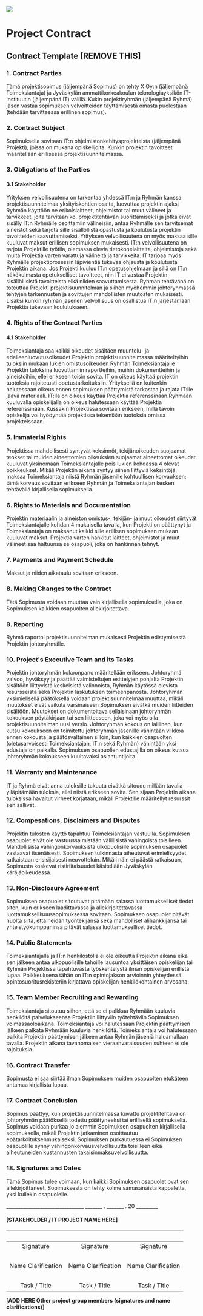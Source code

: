 [![](http://img.youtube.com/vi/P_ExkvEoj6k/0.jpg)](http://www.youtube.com/watch?v=P_ExkvEoj6k "")

# Project Contract

## Contract Template [**REMOVE THIS**]

### 1. Contract Parties

Tämä projektisopimus (jäljempänä Sopimus) on tehty X Oy:n (jäljempänä Toimeksiantaja) ja Jyväskylän ammattikorkeakoulun teknologiayksikön IT-instituutin (jäljempänä IT) välillä. Kukin projektiryhmän (jäljempänä Ryhmä) jäsen vastaa sopimuksen velvoitteiden täyttämisestä omasta puolestaan (tehdään tarvittaessa erillinen sopimus). 

### 2. Contract Subject

Sopimuksella sovitaan IT:n ohjelmistonkehitysprojekteista (jäljempänä Projekti), joissa on mukana opiskelijoita. Kunkin projektin tavoitteet määritellään erillisessä projektisuunnitelmassa.

### 3. Obligations of the Parties

#### 3.1 Stakeholder

Yrityksen velvollisuutena on tarkentaa yhdessä IT:n ja Ryhmän kanssa projektisuunnitelmaa yksityiskohtien osalta, luovuttaa projektin ajaksi Ryhmän käyttöön ne erikoislaitteet, ohjelmistot tai muut välineet ja tarvikkeet, joita tarvitaan ko. projektitehtävän suorittamiseksi ja jotka eivät sisälly IT:n Ryhmälle osoittamiin välineisiin, antaa Ryhmälle sen tarvitsemat aineistot sekä tarjota sille sisällöllistä opastusta ja koulutusta projektin tavoitteiden saavuttamiseksi. Yrityksen velvollisuutena on myös maksaa sille kuuluvat maksut erillisen sopimuksen mukaisesti. IT:n velvollisuutena on tarjota Projektille työtila, olemassa olevia tietokonelaitteita, ohjelmistoja sekä muita Projektia varten varattuja välineitä ja tarvikkeita. IT tarjoaa myös Ryhmälle projektiprosessin läpivientiä tukevaa ohjausta ja koulutusta Projektin aikana. Jos Projekti kuuluu IT:n opetusohjelmaan ja sillä on IT:n näkökulmasta opetukselliset tavoitteet, niin IT ei vastaa Projektin sisällöllisistä tavoitteista eikä niiden saavuttamisesta. Ryhmän tehtävänä on toteuttaa Projekti projektisuunnitelman ja siihen myöhemmin johtoryhmässä tehtyjen tarkennusten ja sovittujen mahdollisten muutosten mukaisesti. Lisäksi kunkin ryhmän jäsenen velvollisuus on osallistua IT:n järjestämään Projektia tukevaan koulutukseen.

### 4. Rights of the Contract Parties

#### 4.1 Stakeholder
Toimeksiantaja saa kaikki oikeudet sisältäen muuntelu- ja edelleenluovutusoikeudet Projektin projektisuunnitelmassa määriteltyihin tuloksiin mukaan lukien omistusoikeuden Ryhmän Toimeksiantajalle Projektin tuloksina luovuttamiin raportteihin, muihin dokumentteihin ja aineistoihin, ellei erikseen toisin sovita. IT on oikeus käyttää projektin tuotoksia rajoitetusti opetustarkoituksiin. Yrityksellä on kuitenkin halutessaan oikeus ennen sopimuksen päättymistä tarkastaa ja rajata IT:lle jäävä materiaali. IT:llä on oikeus käyttää Projektia referenssinään.Ryhmään kuuluvalla opiskelijalla on oikeus halutessaan käyttää Projektia referenssinään. Kussakin Projektissa sovitaan erikseen, millä tavoin opiskelija voi hyödyntää projektissa tekemiään tuotoksia omissa projekteissaan.

### 5. Immaterial Rights

Projektissa mahdollisesti syntyvät keksinnöt, tekijänoikeuden suojaamat teokset tai muiden aineettomien oikeuksien suojaamat aineettomat oikeudet kuuluvat yksinomaan Toimeksiantajalle pois lukien kohdassa 4 olevat poikkeukset. Mikäli Projektin aikana syntyy siihen liittyviä keksintöjä, maksaa Toimeksiantaja niistä Ryhmän jäsenille kohtuullisen korvauksen; tämä korvaus sovitaan erikseen Ryhmän ja Toimeksiantajan kesken tehtävällä kirjallisella sopimuksella. 

### 6. Rights to Materials and Documentation

Projektin materiaalin ja aineiston omistus-, tekijän- ja muut oikeudet siirtyvät Toimeksiantajalle kohdan 4 mukaisella tavalla, kun Projekti on päättynyt ja Toimeksiantaja on maksanut kaikki sille erillisen sopimuksen mukaan kuuluvat maksut. Projektia varten hankitut laitteet, ohjelmistot ja muut välineet saa haltuunsa se osapuoli, joka on hankinnan tehnyt.

### 7. Payments and Payment Schedule

Maksut ja niiden aikataulu sovitaan erikseen. 

### 8. Making Changes to the Contract

Tätä Sopimusta voidaan muuttaa vain kirjallisella sopimuksella, joka on Sopimuksen kaikkien osapuolten allekirjoitettava. 

### 9. Reporting

Ryhmä raportoi projektisuunnitelman mukaisesti Projektin edistymisestä Projektin johtoryhmälle.

### 10. Project's Executive Team and its Tasks

Projektin johtoryhmän kokoonpano määritellään erikseen. Johtoryhmä valvoo, hyväksyy ja päättää valmisteltujen esittelyjen pohjalta Projektin sisältöön liittyvistä keskeisistä valinnoista, Ryhmän käytössä olevista resursseista sekä Projektin laskutuksen toimeenpanosta. Johtoryhmän yksimielisellä päätöksellä voidaan projektisuunnitelmaa muuttaa, mikäli muutokset eivät vaikuta varsinaiseen Sopimuksen eivätkä muiden liitteiden sisältöön. Muutokset on dokumentoitava sellaisinaan johtoryhmän kokouksen pöytäkirjaan tai sen liitteeseen, joka voi myös olla projektisuunnitelman uusi versio. Johtoryhmän kokous on laillinen, kun kutsu kokoukseen on toimitettu johtoryhmän jäsenille vähintään viikkoa ennen kokousta ja päätösvaltainen silloin, kun kaikkien osapuolten (oletusarvoisesti Toimeksiantajan, IT:n sekä Ryhmän) vähintään yksi edustaja on paikalla. Sopimuksen osapuolien edustajilla on oikeus kutsua johtoryhmän kokoukseen kuultavaksi asiantuntijoita.

### 11. Warranty and Maintenance

IT ja Ryhmä eivät anna tuloksille takuuta eivätkä sitoudu millään tavalla ylläpitämään tuloksia, ellei niistä erikseen sovita. Sen sijaan Projektin aikana tuloksissa havaitut virheet korjataan, mikäli Projektille määritellyt resurssit sen sallivat.

### 12. Compesations, Disclaimers and Disputes

Projektin tulosten käyttö tapahtuu Toimeksiantajan vastuulla. Sopimuksen osapuolet eivät ole vastuussa mistään välillisistä vahingoista toisilleen. Mahdollisista vahingonkorvauksista ulkopuolisille sopimuksen osapuolet vastaavat itsenäisesti. Sopimuksen tulkinnasta aiheutuvat erimielisyydet ratkaistaan ensisijaisesti neuvotteluin. Mikäli näin ei päästä ratkaisuun, Sopimusta koskevat ristiriitaisuudet käsitellään Jyväskylän käräjäoikeudessa.

### 13. Non-Disclosure Agreement

Sopimuksen osapuolet sitoutuvat pitämään salassa luottamukselliset tiedot siten, kuin erikseen laadittavassa ja allekirjoitettavassa luottamuksellisuussopimuksessa sovitaan. Sopimuksen osapuolet pitävät huolta siitä, että heidän työntekijänsä sekä mahdolliset alihankkijansa tai yhteistyökumppaninsa pitävät salassa luottamukselliset tiedot.

### 14. Public Statements

Toimeksiantajalla ja IT:n henkilöstöllä ei ole oikeutta Projektin aikana eikä sen jälkeen antaa ulkopuolisille tahoille lausuntoa yksittäisen opiskelijan tai Ryhmän Projektissa tapahtuvasta työskentelystä ilman opiskelijan erillistä lupaa. Poikkeuksena tähän on IT:n opintojakson arvioinnin yhteydessä opintosuoritusrekisteriin kirjattava opiskelijan henkilökohtainen arvosana.

### 15. Team Member Recruiting and Rewarding

Toimeksiantaja sitoutuu siihen, että se ei palkkaa Ryhmään kuuluvia henkilöitä palvelukseensa Projektiin liittyviin työtehtäviin Sopimuksen voimassaoloaikana. Toimeksiantaja voi halutessaan Projektin päättymisen jälkeen palkata Ryhmään kuuluvia henkilöitä. Toimeksiantaja voi halutessaan palkita Projektin päättymisen jälkeen antaa Ryhmän jäseniä haluamallaan tavalla. Projektin aikana tavanomaisen vieraanvaraisuuden suhteen ei ole rajoituksia.

### 16. Contract Transfer

Sopimusta ei saa siirtää ilman Sopimuksen muiden osapuolten etukäteen antamaa kirjallista lupaa.

### 17. Contract Conclusion

Sopimus päättyy, kun projektisuunnitelmassa kuvattu projektitehtävä on johtoryhmän päätöksellä todettu päättyneeksi tai erillisellä sopimuksella. Sopimus voidaan purkaa jo aiemmin Sopimuksen osapuolten kirjallisella sopimuksella, mikäli Projektin jatkaminen osoittautuu epätarkoituksenmukaiseksi. Sopimuksen purkautuessa ei Sopimuksen osapuolille synny vahingonkorvausvelvollisuutta toisilleen eikä aiheutuneiden kustannusten takaisinmaksuvelvollisuutta.

### 18. Signatures and Dates

Tämä Sopimus tulee voimaan, kun kaikki Sopimuksen osapuolet ovat sen allekirjoittaneet. Sopimuksesta on tehty kolme samasanaista kappaletta, yksi kullekin osapuolelle.

________________________________ _______ . _______ . 20 _________ 

#### [**STAKEHOLDER / IT PROJECT NAME HERE**]
| <br>               | <br>               | <br>               |
|:------------------:|:------------------:|:------------------:|
| Signature          | Signature          | Signature          |
| <br>               | <br>               | <br>               |
| Name Clarification | Name Clarification | Name Clarification |
| <br>               | <br>               | <br>               |
| Task / Title       | Task / Title       | Task / Title       |

[**ADD HERE Other project group members (signatures and name clarifications)**]

